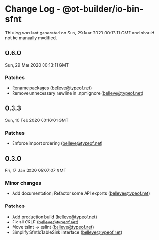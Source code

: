# Change Log - @ot-builder/io-bin-sfnt

This log was last generated on Sun, 29 Mar 2020 00:13:11 GMT and should not be manually modified.

## 0.6.0
Sun, 29 Mar 2020 00:13:11 GMT

### Patches

- Rename packages (belleve@typeof.net)
- Remove unnecessary newline in .npmignore (belleve@typeof.net)
## 0.3.3
Sun, 16 Feb 2020 00:16:01 GMT

### Patches

- Enforce import ordering (belleve@typeof.net)
## 0.3.0
Fri, 17 Jan 2020 05:07:07 GMT

### Minor changes

- Add documentation; Refactor some API exports (belleve@typeof.net)
### Patches

- Add production build (belleve@typeof.net)
- Fix all CRLF (belleve@typeof.net)
- Move tslint -> eslint (belleve@typeof.net)
- Simplify SfntIoTableSink interface (belleve@typeof.net)